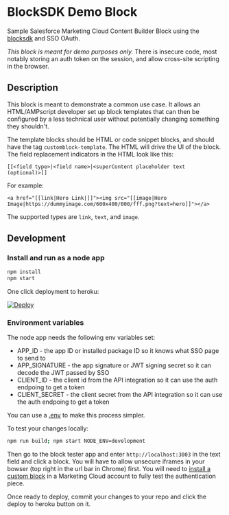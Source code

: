 # BlockSDK Demo Block
Sample Salesforce Marketing Cloud Content Builder Block using the [blocksdk](https://github.com/salesforce-marketingcloud/blocksdk) and SSO OAuth.

*This block is meant for demo purposes only.* There is insecure code, most notably storing an auth token on the session, and allow cross-site scripting in the browser.

## Description

This block is meant to demonstrate a common use case. It allows an HTML/AMPscript developer set up block templates that can then be configured by a less technical user without potentially changing something they shouldn't.

The template blocks should be HTML or code snippet blocks, and should have the tag `customblock-template`. The HTML will drive the UI of the block. The field replacement indicators in the HTML look like this:

`[[<field type>|<field name>|<superContent placeholder text (optional)>]]`

For example:

`<a href="[[link|Hero Link|]]"><img src="[[image|Hero Image|https://dummyimage.com/600x400/000/fff.png?text=hero]]"></a>`

The supported types are `link`, `text`, and `image`.

## Development

### Install and run as a node app

```bash
npm install
npm start
```
One click deployment to heroku:

[![Deploy](https://www.herokucdn.com/deploy/button.svg)](https://heroku.com/deploy)

### Environment variables

The node app needs the following env variables set:

 * APP_ID - the app ID or installed package ID so it knows what SSO page to send to
 * APP_SIGNATURE - the app signature or JWT signing secret so it can decode the JWT passed by SSO
 * CLIENT_ID - the client id from the API integration so it can use the auth endpoing to get a token
 * CLIENT_SECRET - the client secret from the API integration so it can use the auth endpoing to get a token

You can use a [.env](https://www.npmjs.com/package/dotenv) to make this process simpler.

To test your changes locally:

```bash
npm run build; npm start NODE_ENV=development
```

Then go to the block tester app and enter `http://localhost:3003` in the text field and click a block. You will have to allow unsecure iframes in your bowser (top right in the url bar in Chrome) first. You will need to [install a custom block](https://developer.salesforce.com/docs/atlas.en-us.mc-app-development.meta/mc-app-development/create-content-block.htm) in a Marketing Cloud account to fully test the authentication piece.

Once ready to deploy, commit your changes to your repo and click the deploy to heroku button on it.
